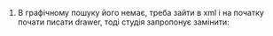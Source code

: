 1. В графічному пошуку його немає, треба зайти в xml і на початку почати писати drawer, тоді студія запропонує замінити:



